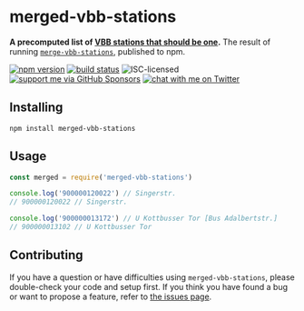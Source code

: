 # merged-vbb-stations

**A precomputed list of [VBB stations that should be one](https://derhuerst.github.io/merge-vbb-stations/).** The result of running [`merge-vbb-stations`](https://github.com/derhuerst/merge-vbb-stations#merge-vbb-stations), published to npm.

[![npm version](https://img.shields.io/npm/v/merged-vbb-stations.svg)](https://www.npmjs.com/package/merged-vbb-stations)
[![build status](https://api.travis-ci.org/derhuerst/merged-vbb-stations.svg?branch=master)](https://travis-ci.org/derhuerst/merged-vbb-stations)
![ISC-licensed](https://img.shields.io/github/license/derhuerst/merged-vbb-stations.svg)
[![support me via GitHub Sponsors](https://img.shields.io/badge/support%20me-donate-fa7664.svg)](https://github.com/sponsors/derhuerst)
[![chat with me on Twitter](https://img.shields.io/badge/chat%20with%20me-on%20Twitter-1da1f2.svg)](https://twitter.com/derhuerst)


## Installing

```shell
npm install merged-vbb-stations
```


## Usage

```js
const merged = require('merged-vbb-stations')

console.log('900000120022') // Singerstr.
// 900000120022 // Singerstr.

console.log('900000013172') // U Kottbusser Tor [Bus Adalbertstr.]
// 900000013102 // U Kottbusser Tor
```


## Contributing

If you have a question or have difficulties using `merged-vbb-stations`, please double-check your code and setup first. If you think you have found a bug or want to propose a feature, refer to [the issues page](https://github.com/derhuerst/merged-vbb-stations/issues).
